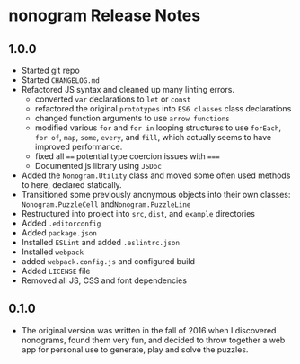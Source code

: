 # nonogram Release Notes


## 1.0.0

- Started git repo
- Started `CHANGELOG.md`
- Refactored JS syntax and cleaned up many linting errors.
    - converted `var` declarations to `let` or `const`
    - refactored the original `prototypes` into `ES6 classes` class declarations
    - changed function arguments to use `arrow functions`
    - modified various `for` and `for in` looping structures to use `forEach`, `for of`, `map`, `some`, `every`, and `fill`, which actually seems to have improved performance.
    - fixed all `==` potential type coercion issues with `===`
    - Documented js library using `JSDoc`
 - Added the `Nonogram.Utility` class and moved some often used methods to here, declared statically.
 - Transitioned some previously anonymous objects into their own classes: `Nonogram.PuzzleCell` and`Nonogram.PuzzleLine`
 - Restructured into project into `src`, `dist`, and `example` directories
 - Added `.editorconfig`
 - Added `package.json`
 - Installed `ESLint` and added `.eslintrc.json`
 - Installed `webpack`
 - added `webpack.config.js` and configured build
 - Added `LICENSE` file
 - Removed all JS, CSS and font dependencies


## 0.1.0

- The original version was written in the fall of 2016 when I discovered nonograms, found them very fun, and decided to throw together a web app for personal use to generate, play and solve the puzzles.

